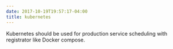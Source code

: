 ```yaml
---
date: 2017-10-19T19:57:17-04:00
title: kubernetes
---
```


Kubernetes should be used for production service scheduling with registrator like Docker 
compose.  
